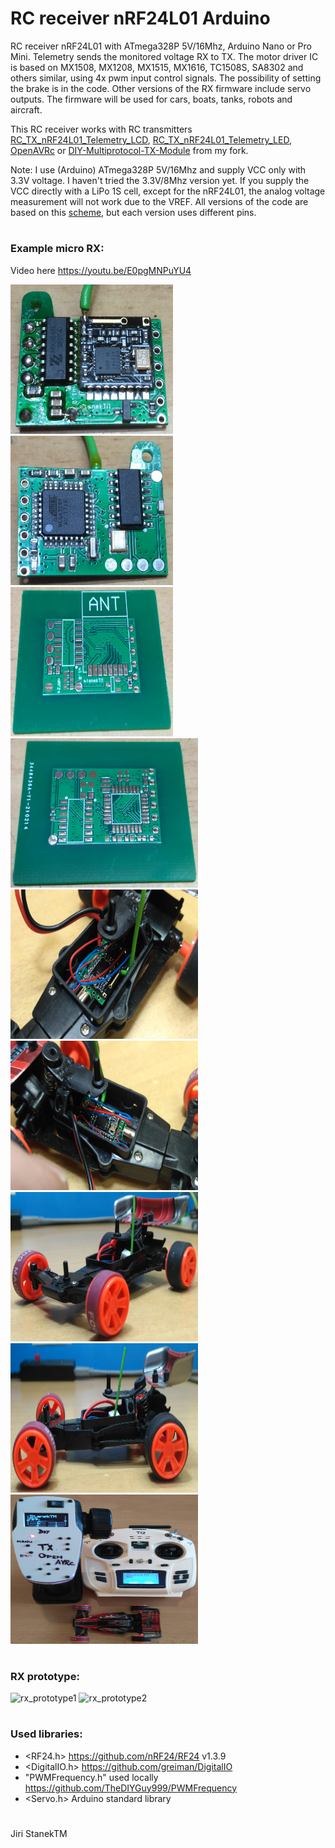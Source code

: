 # RC receiver nRF24L01 Arduino
RC receiver nRF24L01 with ATmega328P 5V/16Mhz, Arduino Nano or Pro Mini.
Telemetry sends the monitored voltage RX to TX. 
The motor driver IC is based on MX1508, MX1208, MX1515, MX1616, TC1508S, SA8302 and others similar, using 4x pwm input control signals.
The possibility of setting the brake is in the code.
Other versions of the RX firmware include servo outputs.
The firmware will be used for cars, boats, tanks, robots and aircraft.

This RC receiver works with RC transmitters [RC_TX_nRF24L01_Telemetry_LCD](https://github.com/stanekTM/RC_TX_nRF24L01_Telemetry_LCD), 
[RC_TX_nRF24L01_Telemetry_LED](https://github.com/stanekTM/RC_TX_nRF24L01_Telemetry_LED), 
[OpenAVRc](https://github.com/stanekTM/OpenAVRc_Dev) or [DIY-Multiprotocol-TX-Module](https://github.com/stanekTM/DIY-Multiprotocol-TX-Module) from my fork.

Note: I use (Arduino) ATmega328P 5V/16Mhz and supply VCC only with 3.3V voltage. 
I haven't tried the 3.3V/8Mhz version yet. 
If you supply the VCC directly with a LiPo 1S cell, except for the nRF24L01, the analog voltage measurement will not work due to the VREF. 
All versions of the code are based on this [scheme](https://raw.githubusercontent.com/stanekTM/RC_RX_nRF24L01_Telemetry_Motor_Driver_Servo/master/documents/Schema_Micro_RX_2ch_A1_Motor_Driver.PNG), but each version uses different pins.
#
### Example micro RX:
Video here https://youtu.be/E0pgMNPuYU4

<img src="documents/Micro_RX_2ch_A1_Motor_Driver_0.jpg" width="260" height="239" /> <img src="documents/Micro_RX_2ch_A1_Motor_Driver_1.jpg" width="260" height="239" /> <img src="documents/Micro_RX_2ch_A1_Motor_Driver_2.jpg" width="260" height="239" />
<img src="documents/Micro_RX_2ch_A1_Motor_Driver_3.jpg" width="300" height="239" />
<img src="documents/Micro_RX_2ch_A1_Motor_Driver_4.jpg" width="300" height="239" />
<img src="documents/Micro_RX_2ch_A1_Motor_Driver_5.jpg" width="300" height="239" />
<img src="documents/Micro_RX_2ch_A1_Motor_Driver_6.jpg" width="300" height="239" />
<img src="documents/Micro_RX_2ch_A1_Motor_Driver_7.jpg" width="300" height="239" />
<img src="documents/Micro_RX_2ch_A1_Motor_Driver_8.jpg" width="300" height="239" />
#
### RX prototype: 
![rx_prototype1](https://raw.githubusercontent.com/stanekTM/RC_RX_nRF24L01_Telemetry_Motor_Driver_Servo/master/documents/rx_prototype1.jpg)
![rx_prototype2](https://raw.githubusercontent.com/stanekTM/RC_RX_nRF24L01_Telemetry_Motor_Driver_Servo/master/documents/rx_prototype2.jpg)
#
### Used libraries:
* <RF24.h>                      https://github.com/nRF24/RF24 v1.3.9
* <DigitalIO.h>                 https://github.com/greiman/DigitalIO
* "PWMFrequency.h" used locally https://github.com/TheDIYGuy999/PWMFrequency
* <Servo.h>        Arduino standard library
#
Jiri StanekTM
